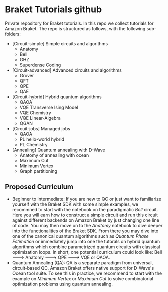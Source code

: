# Braket Tutorials github
Private repository for Braket tutorials. 
In this repo we collect tutorials for Amazon Braket. 
The repo is structured as follows, with the following sub-folders:  
* [Circuit-simple] Simple circuits and algorithms
  * Anatomy
  * Bell
  * GHZ
  * Superdense Coding
* [Circuit-advanced] Advanced circuits and algorithms
  * Grover
  * QFT
  * QPE
  * QAE 
* [Circuit-hybrid] Hybrid quantum algorithms
  * QAOA
  * VQE Transverse Ising Model
  * VQE Chemistry
  * VQE Linear-Algebra
  * QGAN
* [Circuit-jobs] Managed jobs
  * QAOA 
  * PL hello-world hybrid
  * PL Chemistry
* [Annealing] Quantum annealing with D-Wave 
  * Anatomy of annealing with ocean 
  * Maximum Cut
  * Minimum Vertex
  * Graph partitioning

## Proposed Curriculum
* Beginner to Intermediate: If you are new to QC or just want to familiarize yourself with the Braket SDK with some simple examples, we recommned to start with the notebook on the paradigmatic _Bell_ circuit. Here you will earn how to construct a simple circuit and run this circuit against different backends on Amazon Braket by just changing one line of code. You may then move on to the _Anatomy_ notebook to dive deeper into the functionalities of the Braket SDK. From there you may dive into one of the canonical quantum algorithms such as _Quantum Phase Estimation_ or immediately jump into one the tutorals on hybrid quantum algorithms which combine parametrized quantum circuits with classical optimization loops. 
In short, one potential curriculum could look like: Bell ---> Anatomy ---> QPE ---> VQE or QAOA. 
* Quantum Annealing (QA): QA is a separate paradigm from universal, circuit-based QC. Amazon Braket offers native support for D-Wave's Ocean tool suite. To see this in practice, we recommend to start with the example on _Minimum Vertex_ or _Maximum Cut_ to solve combinatorial optimization problems using quantum annealing. 
